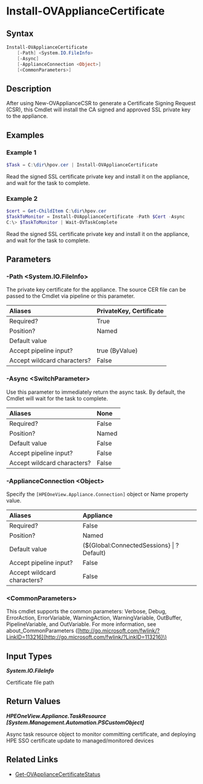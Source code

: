 ﻿---
description: Install signed private key.
---

# Install-OVApplianceCertificate

## Syntax

```powershell
Install-OVApplianceCertificate
    [-Path] <System.IO.FileInfo>
    [-Async]
    [-ApplianceConnection <Object>]
    [<CommonParameters>]
```

## Description

After using New-OVApplianceCSR to generate a Certificate Signing Request (CSR), this Cmdlet will install the CA signed and approved SSL private key to the appliance.

## Examples

###  Example 1 

```powershell
$Task = C:\dir\hpov.cer | Install-OVApplianceCertificate
```

Read the signed SSL certificate private key and install it on the appliance, and wait for the task to complete.

###  Example 2 

```powershell
$cert = Get-ChildItem C:\dir\hpov.cer 
$TaskToMonitor = Install-OVApplianceCertificate -Path $Cert -Async
C:\> $TaskToMonitor | Wait-OVTaskComplete
```

Read the signed SSL certificate private key and install it on the appliance, and wait for the task to complete.

## Parameters

### -Path &lt;System.IO.FileInfo&gt;

The private key certificate for the appliance. The source CER file can be passed to the Cmdlet via pipeline or this parameter.

| Aliases | PrivateKey, Certificate |
| :--- | :--- |
| Required? | True |
| Position? | Named |
| Default value |  |
| Accept pipeline input? | true (ByValue) |
| Accept wildcard characters? | False |

### -Async &lt;SwitchParameter&gt;

Use this parameter to immediately return the async task.  By default, the Cmdlet will wait for the task to complete.

| Aliases | None |
| :--- | :--- |
| Required? | False |
| Position? | Named |
| Default value | False |
| Accept pipeline input? | False |
| Accept wildcard characters? | False |

### -ApplianceConnection &lt;Object&gt;

Specify the `[HPEOneView.Appliance.Connection]` object or Name property value.

| Aliases | Appliance |
| :--- | :--- |
| Required? | False |
| Position? | Named |
| Default value | (${Global:ConnectedSessions} &vert; ? Default) |
| Accept pipeline input? | False |
| Accept wildcard characters? | False |

### &lt;CommonParameters&gt;

This cmdlet supports the common parameters: Verbose, Debug, ErrorAction, ErrorVariable, WarningAction, WarningVariable, OutBuffer, PipelineVariable, and OutVariable. For more information, see about\_CommonParameters \([http://go.microsoft.com/fwlink/?LinkID=113216](http://go.microsoft.com/fwlink/?LinkID=113216)\)

## Input Types

_**System.IO.FileInfo**_

Certificate file path

## Return Values

_**HPEOneView.Appliance.TaskResource [System.Management.Automation.PSCustomObject]**_

Async task resource object to monitor committing certificate, and deploying HPE SSO certificate update to managed/monitored devices

## Related Links

* [Get-OVApplianceCertificateStatus](get-ovappliancecertificatestatus.md)
